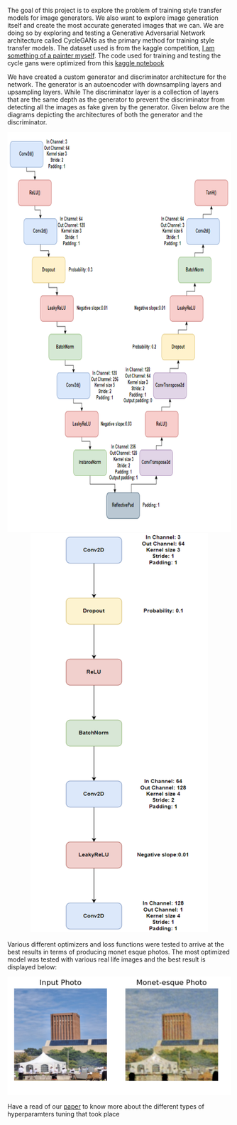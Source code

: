 The goal of this project is to explore the problem of training
style transfer models for image generators. We also want to
explore image generation itself and create the most accurate
generated images that we can. We are doing so by exploring
and testing a Generative Adversarial Network architecture
called CycleGANs as the primary method for training style
transfer models. The dataset used is from the kaggle competition, <a href="https://www.kaggle.com/competitions/gan-getting-started">I am something of a painter myself</a>. The code used for training and testing the cycle gans were optimized from this <a href="https://www.kaggle.com/code/robinlutter/painting-with-gans">kaggle notebook</a> 

We have created a custom generator and discriminator architecture for the network. The generator is an autoencoder with downsampling layers and upsampling layers. While The discriminator layer is a collection of layers that are the same depth as the generator to prevent the discriminator from detecting all the images as fake given by the generator. Given below are the diagrams depicting the architectures of both the generator and the discriminator.

<p align="center">
  <img src="Images/Generator.png" alt="Generator" width="600" height="900"/>
  <img src="Images/Discriminator.png" alt="Discriminator" width="400" height="900"/> 
</p>

Various different optimizers and loss functions were tested to arrive at the best results in terms of producing monet esque photos. The most optimized model was tested with various real life images and the best result is displayed below:

<p align="center">
  <img src="Images/Dubois.png" alt="Dubois"/>
</p>

Have a read of our <a href="https://drive.google.com/file/d/1NTxJ57DWavD5lSv9v2nzaK1mBGXmRfje/view?usp=sharing">paper</a> to know more about the different types of hyperparamters tuning that took place


